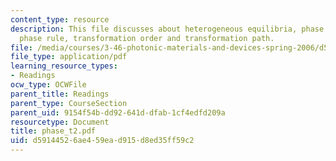 ```yaml
---
content_type: resource
description: This file discusses about heterogeneous equilibria, phase diagrams, the
  phase rule, transformation order and transformation path.
file: /media/courses/3-46-photonic-materials-and-devices-spring-2006/d59144526ae459ead915d8ed35ff59c2_phase_t2.pdf
file_type: application/pdf
learning_resource_types:
- Readings
ocw_type: OCWFile
parent_title: Readings
parent_type: CourseSection
parent_uid: 9154f54b-dd92-641d-dfab-1cf4edfd209a
resourcetype: Document
title: phase_t2.pdf
uid: d5914452-6ae4-59ea-d915-d8ed35ff59c2
---
```

